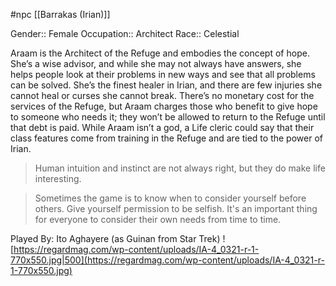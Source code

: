 #npc [[Barrakas (Irian)]]

Gender:: Female
Occupation:: Architect
Race:: Celestial

Araam is the Architect of the Refuge and embodies the concept of hope. She’s a wise advisor, and while she may not always have answers, she helps people look at their problems in new ways and see that all problems can be solved. She’s the finest healer in Irian, and there are few injuries she cannot heal or curses she cannot break. There’s no monetary cost for the services of the Refuge, but Araam charges those who benefit to give hope to someone who needs it; they won’t be allowed to return to the Refuge until that debt is paid. While Araam isn’t a god, a Life cleric could say that their class features come from training in the Refuge and are tied to the power of Irian.

>Human intuition and instinct are not always right, but they do make life interesting.

>Sometimes the game is to know when to consider yourself before others. Give yourself permission to be selfish. It's an important thing for everyone to consider their own needs from time to time.

Played By: Ito Aghayere (as Guinan from Star Trek)
![https://regardmag.com/wp-content/uploads/IA-4_0321-r-1-770x550.jpg|500](https://regardmag.com/wp-content/uploads/IA-4_0321-r-1-770x550.jpg)